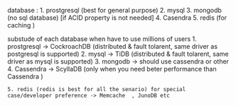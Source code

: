 database :
    1. prostgresql  (best for general purpose)
    2. mysql 
    3. mongodb  (no sql database) [if ACID property is not needed]
    4. Casendra 
    5. redis (for caching )


substude of each database when have to use millions of users 
    1. prostgresql -> CockroachDB (distributed & fault tolarent, same driver as postgresql is supported) 
    2. mysql  -> TiDB  (distributed & fault tolarent, same driver as mysql is supported) 
    3. mongodb -> should use cassendra or other
    4. Cassendra -> ScyllaDB (only when you need beter performance than Cassendra )

    5. redis (redis is best for all the senario) for special case/developer preference -> Memcache  , JunoDB etc
